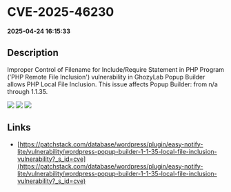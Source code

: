 # CVE-2025-46230

**2025-04-24 16:15:33**

## Description
Improper Control of Filename for Include/Require Statement in PHP Program ('PHP Remote File Inclusion') vulnerability in GhozyLab Popup Builder allows PHP Local File Inclusion. This issue affects Popup Builder: from n/a through 1.1.35.

![](https://img.shields.io/static/v1?label=Score&message=7.5&color=red)
![](https://img.shields.io/static/v1?label=Severity&message=HIGH&color=red)
![](https://img.shields.io/static/v1?label=CWE&message=RFI&color=green)

## Links
- [https://patchstack.com/database/wordpress/plugin/easy-notify-lite/vulnerability/wordpress-popup-builder-1-1-35-local-file-inclusion-vulnerability?_s_id=cve](https://patchstack.com/database/wordpress/plugin/easy-notify-lite/vulnerability/wordpress-popup-builder-1-1-35-local-file-inclusion-vulnerability?_s_id=cve)
